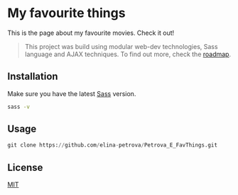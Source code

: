 # My favourite things

This is the page about my favourite movies. Check it out!

> This project was build using modular web-dev technologies, Sass language and AJAX techniques. To find out more, check the [roadmap](https://docs.google.com/document/d/1WYN5I1yeTvgvDRSiQ071rSRl8mPkBJgWNqJ4gm-GItE/edit?usp=sharing).

## Installation

Make sure you have the latest [Sass](https://sass-lang.com/) version.

```bash
sass -v
```

## Usage

```python
git clone https://github.com/elina-petrova/Petrova_E_FavThings.git
```



## License
[MIT](https://choosealicense.com/licenses/mit/)
